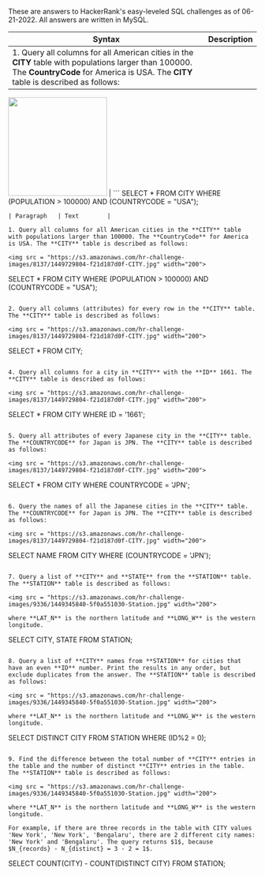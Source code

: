 These are answers to HackerRank's easy-leveled SQL challenges as of 06-21-2022. All answers are written in MySQL.

| Syntax      | Description |
| ----------- | ----------- |
| 1. Query all columns for all American cities in the **CITY** table with populations larger than 100000. The **CountryCode** for America is USA. The **CITY** table is described as follows:

<img src = "https://s3.amazonaws.com/hr-challenge-images/8137/1449729804-f21d187d0f-CITY.jpg" width="200">      | ```
SELECT * FROM CITY WHERE (POPULATION > 100000) AND (COUNTRYCODE = "USA");
```      |
| Paragraph   | Text        |

1. Query all columns for all American cities in the **CITY** table with populations larger than 100000. The **CountryCode** for America is USA. The **CITY** table is described as follows:

<img src = "https://s3.amazonaws.com/hr-challenge-images/8137/1449729804-f21d187d0f-CITY.jpg" width="200">

```
SELECT * FROM CITY WHERE (POPULATION > 100000) AND (COUNTRYCODE = "USA");
```

2. Query all columns (attributes) for every row in the **CITY** table. The **CITY** table is described as follows:

<img src = "https://s3.amazonaws.com/hr-challenge-images/8137/1449729804-f21d187d0f-CITY.jpg" width="200">

```
SELECT * FROM CITY;
```

4. Query all columns for a city in **CITY** with the **ID** 1661. The **CITY** table is described as follows:

<img src = "https://s3.amazonaws.com/hr-challenge-images/8137/1449729804-f21d187d0f-CITY.jpg" width="200">

```
SELECT * FROM CITY WHERE ID = '1661';
```

5. Query all attributes of every Japanese city in the **CITY** table. The **COUNTRYCODE** for Japan is JPN. The **CITY** table is described as follows:

<img src = "https://s3.amazonaws.com/hr-challenge-images/8137/1449729804-f21d187d0f-CITY.jpg" width="200">

```
SELECT * FROM CITY WHERE COUNTRYCODE = 'JPN';
```

6. Query the names of all the Japanese cities in the **CITY** table. The **COUNTRYCODE** for Japan is JPN. The **CITY** table is described as follows:

<img src = "https://s3.amazonaws.com/hr-challenge-images/8137/1449729804-f21d187d0f-CITY.jpg" width="200">

```
SELECT NAME FROM CITY WHERE (COUNTRYCODE = 'JPN');
```

7. Query a list of **CITY** and **STATE** from the **STATION** table. The **STATION** table is described as follows:

<img src = "https://s3.amazonaws.com/hr-challenge-images/9336/1449345840-5f0a551030-Station.jpg" width="200">

where **LAT_N** is the northern latitude and **LONG_W** is the western longitude.

```
SELECT CITY, STATE FROM STATION;
```

8. Query a list of **CITY** names from **STATION** for cities that have an even **ID** number. Print the results in any order, but exclude duplicates from the answer. The **STATION** table is described as follows:

<img src = "https://s3.amazonaws.com/hr-challenge-images/9336/1449345840-5f0a551030-Station.jpg" width="200">

where **LAT_N** is the northern latitude and **LONG_W** is the western longitude.

```
SELECT DISTINCT CITY FROM STATION WHERE (ID%2 = 0);
```

9. Find the difference between the total number of **CITY** entries in the table and the number of distinct **CITY** entries in the table. The **STATION** table is described as follows:

<img src = "https://s3.amazonaws.com/hr-challenge-images/9336/1449345840-5f0a551030-Station.jpg" width="200">

where **LAT_N** is the northern latitude and **LONG_W** is the western longitude.

For example, if there are three records in the table with CITY values 'New York', 'New York', 'Bengalaru', there are 2 different city names: 'New York' and 'Bengalaru'. The query returns $1$, because $N_{records} - N_{distinct} = 3 - 2 = 1$.

```
SELECT COUNT(CITY) - COUNT(DISTINCT CITY) FROM STATION;
```
